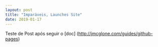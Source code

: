 ```yaml
---
layout: post
title: "Imparáveis, Launches Site"
date: 2019-01-17
---
```


Teste de Post após seguir o [doc] (http://jmcglone.com/guides/github-pages)
